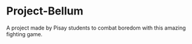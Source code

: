 # Project-Bellum
A project made by Pisay students to combat boredom with this amazing fighting game.
